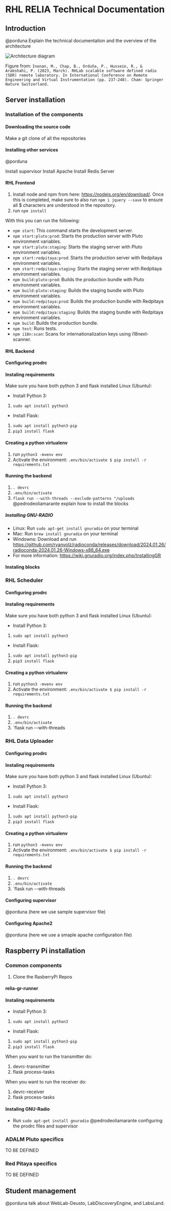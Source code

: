 # RHL RELIA Technical Documentation

## Introduction

@porduna Explain the technical documentation and the overview of the architecture

![Architecture diagram](images/software-installation-docs/architecture-diagram.jpg)

Figure from: ```Inonan, M., Chap, B., Orduña, P., Hussein, R., & Arabshahi, P. (2023, March). RHLab scalable software defined radio (SDR) remote laboratory. In International Conference on Remote Engineering and Virtual Instrumentation (pp. 237-248). Cham: Springer Nature Switzerland.```

## Server installation

### Installation of the components

#### Downloading the source code

Make a git clone of all the repositories

#### Installing other services

@porduna

Install supervisor
Install Apache
Install Redis Server

#### RHL Frontend


1. Install node and npm from here: https://nodejs.org/en/download/. Once this is completed, make sure to also run `npm i jquery --save` to ensure all $ characters are understood in the repository.
2. run `npm install`

With this you can run the following:
* `npm start`: This command starts the development server.
* `npm start:pluto:prod`: Starts the production server with Pluto environment variables.
* `npm start:pluto:staging`: Starts the staging server with Pluto environment variables.
* `npm start:redpitaya:prod`: Starts the production server with Redpitaya environment variables.
* `npm start:redpitaya:staging`: Starts the staging server with Redpitaya environment variables.
* `npm build:pluto:prod`: Builds the production bundle with Pluto environment variables.
* `npm build:pluto:staging`: Builds the staging bundle with Pluto environment variables.
* `npm build:redpitaya:prod`: Builds the production bundle with Redpitaya environment variables.
* `npm build:redpitaya:staging`: Builds the staging bundle with Redpitaya environment variables.
* `npm build`: Builds the production bundle.
* `npm test`: Runs tests.
* `npm i18n:scan`: Scans for internationalization keys using i18next-scanner.

#### RHL Backend

#### Configuring prodrc
#### Instaling requirements
Make sure you have both python 3 and flask installed
Linux (Ubuntu):
* Install Python 3:
1. `sudo apt install python3`
* Install Flask:
1. `sudo apt install python3-pip`
2. `pip3 install flask`
#### Creating a python virtualenv
1. run `python3 -mvenv env`
2. Activate the environment: `.env/bin/activate $ pip install -r requirements.txt`
#### Running the backend
1. `. devrc`
2. `.env/bin/activate`
3. `flask run --with-threads --exclude-patterns "/uploads`
@pedrodeoliamarante explain how to install the blocks

##### Installing GNU-RADIO
* Linux: Run `sudo apt-get install gnuradio` on your terminal
* Mac: Run `brew install gnuradio` on your terminal
* Windowns: Download and run https://github.com/ryanvolz/radioconda/releases/download/2024.01.26/radioconda-2024.01.26-Windows-x86_64.exe
* For more information: https://wiki.gnuradio.org/index.php/InstallingGR

#### Instaling blocks

### RHL Scheduler 

#### Configuring prodrc
#### Instaling requirements
Make sure you have both python 3 and flask installed
Linux (Ubuntu):
* Install Python 3:
1. `sudo apt install python3`
* Install Flask:
1. `sudo apt install python3-pip`
2. `pip3 install flask`
#### Creating a python virtualenv
1. run `python3 -mvenv env`
2. Activate the environment: `.env/bin/activate $ pip install -r requirements.txt`
#### Running the backend
1. `. devrc`
2. `.env/bin/activate`
3. `flask run --with-threads

### RHL Data Uploader

#### Configuring prodrc
#### Instaling requirements
Make sure you have both python 3 and flask installed
Linux (Ubuntu):
* Install Python 3:
1. `sudo apt install python3`
* Install Flask:
1. `sudo apt install python3-pip`
2. `pip3 install flask`
#### Creating a python virtualenv
1. run `python3 -mvenv env`
2. Activate the environment: `.env/bin/activate $ pip install -r requirements.txt`
#### Running the backend
1. `. devrc`
2. `.env/bin/activate`
3. `flask run --with-threads

#### Configuring supervisor

@porduna (here we use sample supervisor file)

#### Configuring Apache2

@porduna (here we use a smaple apache configuration file)

## Raspberry Pi installation

### Common components

1. Clone the RasberryPi Repos
#### relia-gr-runner
#### Instaling requirements
* Install Python 3:
1. `sudo apt install python3`
* Install Flask:
1. `sudo apt install python3-pip`
2. `pip3 install flask`

When you want to run the transmitter do:
1.  devrc-transmitter
2.  flask process-tasks

When you want to run the receiver do:
1.  devrc-receiver
2.  flask process-tasks
#### Instaling GNU-Radio
* Run  `sudo apt-get install gnuradio`
@pedrodeoliamarante configuring the prodrc files and supervisor

### ADALM Pluto specifics

TO BE DEFINED

### Red Pitaya specifics

TO BE DEFINED

## Student management

@porduna talk about WebLab-Deusto, LabDiscoveryEngine, and LabsLand.

